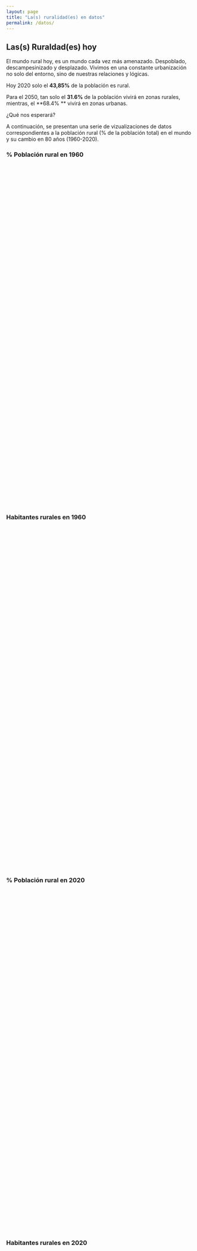 ```yaml
---
layout: page
title: "La(s) ruralidad(es) en datos"
permalink: /datos/
---
```


## Las(s) Ruraldad(es) hoy

El mundo rural hoy, es un mundo cada vez más amenazado. Despoblado, descampesinizado y desplazado. Vivimos en una constante urbanización no solo del entorno, sino de nuestras relaciones y lógicas. 

Hoy 2020 solo el **43,85%** de la población es rural.

Para el 2050, tan solo el **31.6%** de la población vivirá en zonas rurales, mientras, el **68.4% ** vivirá en zonas urbanas.

¿Qué nos esperará?

A continuación, se presentan una serie de vizualizaciones de datos correspondientes a la población rural (% de la población total) en el mundo y su cambio en 80 años (1960-2020).

### % Población rural en 1960

<script type='text/javascript' src='https://prod-useast-b.online.tableau.com/javascripts/api/viz_v1.js'></script><div class='tableauPlaceholder' style='width: 1920px; height: 914px;'><object class='tableauViz' width='1920' height='914' style='display:none;'><param name='host_url' value='https%3A%2F%2Fprod-useast-b.online.tableau.com%2F' /> <param name='embed_code_version' value='3' /> <param name='site_root' value='&#47;t&#47;juandareina' /><param name='name' value='Poblacinrural&#47;Poblacinruraldelapoblacintotalen1960' /><param name='tabs' value='no' /><param name='toolbar' value='yes' /><param name='showAppBanner' value='false' /></object></div>

### Habitantes rurales en 1960

<script type='text/javascript' src='https://prod-useast-b.online.tableau.com/javascripts/api/viz_v1.js'></script><div class='tableauPlaceholder' style='width: 1920px; height: 914px;'><object class='tableauViz' width='1920' height='914' style='display:none;'><param name='host_url' value='https%3A%2F%2Fprod-useast-b.online.tableau.com%2F' /> <param name='embed_code_version' value='3' /> <param name='site_root' value='&#47;t&#47;juandareina' /><param name='name' value='Poblacinrural1960-2020&#47;Poblacinruralporpaises1960' /><param name='tabs' value='no' /><param name='toolbar' value='yes' /><param name='showAppBanner' value='false' /></object></div>

### % Población rural en 2020

<script type='text/javascript' src='https://prod-useast-b.online.tableau.com/javascripts/api/viz_v1.js'></script><div class='tableauPlaceholder' style='width: 1920px; height: 914px;'><object class='tableauViz' width='1920' height='914' style='display:none;'><param name='host_url' value='https%3A%2F%2Fprod-useast-b.online.tableau.com%2F' /> <param name='embed_code_version' value='3' /> <param name='site_root' value='&#47;t&#47;juandareina' /><param name='name' value='Poblacinrural&#47;Poblacinruraldelapoblacintotalen2020' /><param name='tabs' value='no' /><param name='toolbar' value='yes' /><param name='showAppBanner' value='false' /></object></div>


### Habitantes rurales en 2020

<script type='text/javascript' src='https://prod-useast-b.online.tableau.com/javascripts/api/viz_v1.js'></script><div class='tableauPlaceholder' style='width: 1920px; height: 914px;'><object class='tableauViz' width='1920' height='914' style='display:none;'><param name='host_url' value='https%3A%2F%2Fprod-useast-b.online.tableau.com%2F' /> <param name='embed_code_version' value='3' /> <param name='site_root' value='&#47;t&#47;juandareina' /><param name='name' value='Poblacinrural1960-2020&#47;Poblacinruralporpases2020' /><param name='tabs' value='no' /><param name='toolbar' value='yes' /><param name='showAppBanner' value='false' /></object></div>

### España y Colombia ¿qué?

<script type='text/javascript' src='https://prod-useast-b.online.tableau.com/javascripts/api/viz_v1.js'></script><div class='tableauPlaceholder' style='width: 1000px; height: 827px;'><object class='tableauViz' width='1000' height='827' style='display:none;'><param name='host_url' value='https%3A%2F%2Fprod-useast-b.online.tableau.com%2F' /> <param name='embed_code_version' value='3' /> <param name='site_root' value='&#47;t&#47;juandareina' /><param name='name' value='1960-2020Colombia-EspaaPoblacinrural&#47;Dashboard1' /><param name='tabs' value='no' /><param name='toolbar' value='yes' /><param name='showAppBanner' value='false' /></object></div>


